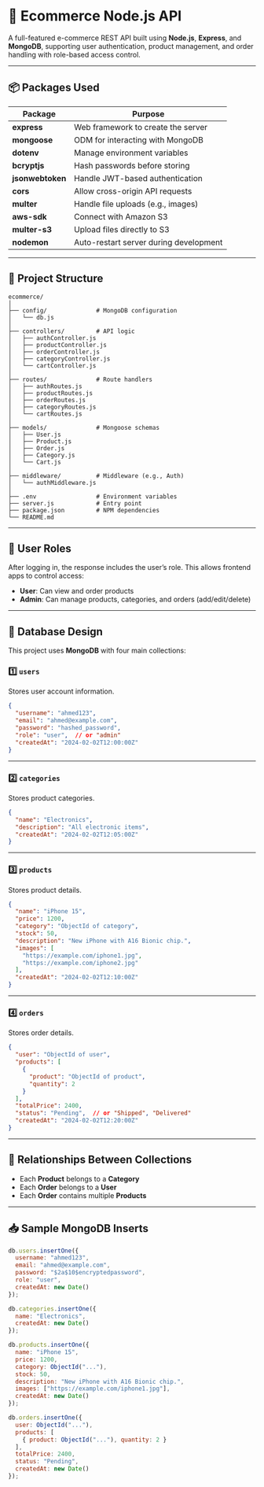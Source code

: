 
# 🛒 Ecommerce Node.js API

A full-featured e-commerce REST API built using **Node.js**, **Express**, and **MongoDB**, supporting user authentication, product management, and order handling with role-based access control.

---

## 📦 Packages Used

| Package         | Purpose                                                  |
|----------------|----------------------------------------------------------|
| **express**     | Web framework to create the server                      |
| **mongoose**    | ODM for interacting with MongoDB                        |
| **dotenv**      | Manage environment variables                            |
| **bcryptjs**    | Hash passwords before storing                           |
| **jsonwebtoken**| Handle JWT-based authentication                         |
| **cors**        | Allow cross-origin API requests                         |
| **multer**      | Handle file uploads (e.g., images)                      |
| **aws-sdk**     | Connect with Amazon S3                                  |
| **multer-s3**   | Upload files directly to S3                             |
| **nodemon**     | Auto-restart server during development                  |

---

## 📁 Project Structure

```
ecommerce/
│
├── config/              # MongoDB configuration
│   └── db.js
│
├── controllers/         # API logic
│   ├── authController.js
│   ├── productController.js
│   ├── orderController.js
│   ├── categoryController.js
│   └── cartController.js
│
├── routes/              # Route handlers
│   ├── authRoutes.js
│   ├── productRoutes.js
│   ├── orderRoutes.js
│   ├── categoryRoutes.js
│   └── cartRoutes.js
│
├── models/              # Mongoose schemas
│   ├── User.js
│   ├── Product.js
│   ├── Order.js
│   ├── Category.js
│   └── Cart.js
│
├── middleware/          # Middleware (e.g., Auth)
│   └── authMiddleware.js
│
├── .env                 # Environment variables
├── server.js            # Entry point
├── package.json         # NPM dependencies
└── README.md
```

---

## 🧠 User Roles

After logging in, the response includes the user’s role. This allows frontend apps to control access:

- **User**: Can view and order products
- **Admin**: Can manage products, categories, and orders (add/edit/delete)

---

## 🧱 Database Design

This project uses **MongoDB** with four main collections:

### 1️⃣ `users`
Stores user account information.

```json
{
  "username": "ahmed123",
  "email": "ahmed@example.com",
  "password": "hashed_password",
  "role": "user",  // or "admin"
  "createdAt": "2024-02-02T12:00:00Z"
}
```

---

### 2️⃣ `categories`
Stores product categories.

```json
{
  "name": "Electronics",
  "description": "All electronic items",
  "createdAt": "2024-02-02T12:05:00Z"
}
```

---

### 3️⃣ `products`
Stores product details.

```json
{
  "name": "iPhone 15",
  "price": 1200,
  "category": "ObjectId of category",
  "stock": 50,
  "description": "New iPhone with A16 Bionic chip.",
  "images": [
    "https://example.com/iphone1.jpg",
    "https://example.com/iphone2.jpg"
  ],
  "createdAt": "2024-02-02T12:10:00Z"
}
```

---

### 4️⃣ `orders`
Stores order details.

```json
{
  "user": "ObjectId of user",
  "products": [
    {
      "product": "ObjectId of product",
      "quantity": 2
    }
  ],
  "totalPrice": 2400,
  "status": "Pending",  // or "Shipped", "Delivered"
  "createdAt": "2024-02-02T12:20:00Z"
}
```

---

## 🔗 Relationships Between Collections

- Each **Product** belongs to a **Category**
- Each **Order** belongs to a **User**
- Each **Order** contains multiple **Products**

---

## 📥 Sample MongoDB Inserts

```js
db.users.insertOne({
  username: "ahmed123",
  email: "ahmed@example.com",
  password: "$2a$10$encryptedpassword",
  role: "user",
  createdAt: new Date()
});

db.categories.insertOne({
  name: "Electronics",
  createdAt: new Date()
});

db.products.insertOne({
  name: "iPhone 15",
  price: 1200,
  category: ObjectId("..."),
  stock: 50,
  description: "New iPhone with A16 Bionic chip.",
  images: ["https://example.com/iphone1.jpg"],
  createdAt: new Date()
});

db.orders.insertOne({
  user: ObjectId("..."),
  products: [
    { product: ObjectId("..."), quantity: 2 }
  ],
  totalPrice: 2400,
  status: "Pending",
  createdAt: new Date()
});
```

